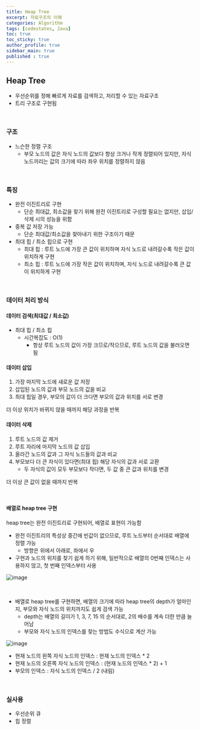 ```yaml
---
title: Heap Tree
excerpt: 자료구조의 이해
categories: Algorithm
tags: [codestates, Java]
toc: true
toc_sticky: true
author_profile: true
sidebar_main: true
published : true
---
```


## Heap Tree
- 우선순위를 정해 빠르게 자료를 검색하고, 처리할 수 있는 자료구조
- 트리 구조로 구현됨

<br>

### 구조
- 느슨한 정렬 구조
  - 부모 노드의 값은 자식 노드의 값보다 항상 크거나 작게 정렬되어 있지만, 자식 노드끼리는 값의 크기에 따라 좌우 위치를 정렬하지 않음

<br>

### 특징
- 완전 이진트리로 구현 
  - 단순 최대값, 최소값을 찾기 위해 완전 이진트리로 구성할 필요는 없지만, 삽입/삭제 시의 성능을 위함
- 중복 값 저장 가능
  - 단순 최대값/최소값을 찾아내기 위한 구조이기 때문
- 최대 힙 / 최소 힙으로 구현
  - 최대 힙 : 루트 노드에 가장 큰 값이 위치하며 자식 노드로 내려갈수록 작은 값이 위치하게 구현
  - 최소 힙 : 루트 노드에 가장 작은 값이 위치하며, 자식 노드로 내려갈수록 큰 값이 위치하게 구현

<br>

### 데이터 처리 방식
#### 데이터 검색(최대값 / 최소값)

- 최대 힙 / 최소 힙
  - 시간복잡도 : O(1)
    - 항상 루트 노드의 값이 가장 크므로/작으므로, 루트 노드의 값을 불러오면 됨

#### 데이터 삽입

1. 가장 마지막 노드에 새로운 값 저장
2. 삽입된 노드의 값과 부모 노드의 값을 비교
3. 최대 힙일 경우, 부모의 값이 더 크다면 부모의 값과 위치를 서로 변경

더 이상 위치가 바뀌지 않을 때까지 해당 과정을 반복

#### 데이터 삭제

1. 루트 노드의 값 제거
2. 루트 자리에 마지막 노드의 값 삽입
3. 올라간 노드의 값과 그 자식 노드들의 값과 비교
4. 부모보다 더 큰 자식이 있다면(최대 힙) 해당 자식의 값과 서로 교환 
    - 두 자식의 값이 모두 부모보다 작다면, 두 값 중 큰 값과 위치를 변경

더 이상 큰 값이 없을 때까지 반복

<br>

#### 배열로 heap tree 구현
heap tree는 완전 이진트리로 구현되어, 배열로 표현이 가능함

- 완전 이진트리의 특성상 중간에 빈값이 없으므로, 루트 노드부터 순서대로 배열에 정렬 가능
  - 방향은 위에서 아래로, 좌에서 우
- 구현과 노드의 위치를 찾기 쉽게 하기 위해, 일반적으로 배열의 0번째 인덱스는 사용하지 않고, 첫 번째 인덱스부터 사용

![image](https://github.com/JSooCha/JSooCha.github.io/assets/90169862/0431a55d-cd90-4644-a3e8-3ab21ae68a81)

<br>

- 배열로 heap tree를 구현하면, 배열의 크기에 따라 heap tree의 depth가 얼마인지, 부모와 자식 노드의 위치까지도 쉽게 검색 가능
  - depth는 배열의 길이가 1, 3, 7, 15 의 순서대로, 2의 배수를 계속 더한 만큼 늘어남
  - 부모와 자식 노드의 인덱스를 찾는 방법도 수식으로 계산 가능

![image](https://github.com/JSooCha/JSooCha.github.io/assets/90169862/afd662a8-d912-4e04-879a-cb140799a046)

- 현재 노드의 왼쪽 자식 노드의 인덱스 : 현재 노드의 인덱스 * 2
- 현재 노드의 오른쪽 자식 노드의 인덱스 : (현재 노드의 인덱스 * 2) + 1
- 부모의 인덱스 : 자식 노드의 인덱스 / 2 (내림)

<br>

### 실사용 
- 우선순위 큐
- 힙 정렬
